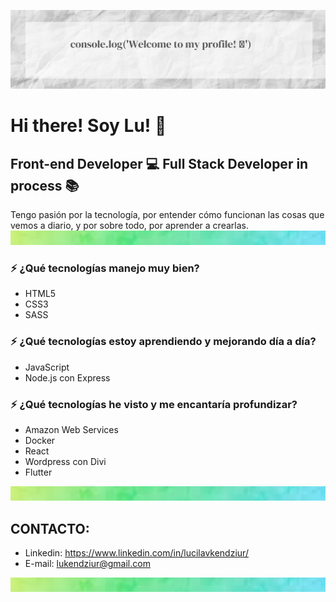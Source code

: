 ![Banner Image](/image/bannerProfile.png)

# Hi there! Soy Lu! :wave:
## Front-end Developer :computer: Full Stack Developer in process :books:

Tengo pasión por la tecnología, por entender cómo funcionan las cosas que vemos a diario, y por sobre todo, por aprender a crearlas.
![Banner Image](/image/newgradient.png)
### :zap: ¿Qué tecnologías manejo muy bien?
* HTML5
* CSS3
* SASS

### :zap: ¿Qué tecnologías estoy aprendiendo y mejorando día a día?
* JavaScript
* Node.js con Express

### :zap: ¿Qué tecnologías he visto y me encantaría profundizar?
* Amazon Web Services
* Docker
* React
* Wordpress con Divi
* Flutter

![Banner Image](/image/newgradient.png)


## CONTACTO:

* Linkedin: https://www.linkedin.com/in/lucilavkendziur/
* E-mail: lukendziur@gmail.com

![Banner Image](/image/newgradient.png)










